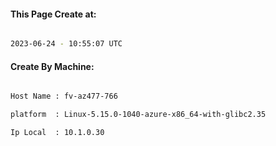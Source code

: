 
   
#### This Page Create at:

```bash

2023-06-24 - 10:55:07 UTC

```

#### Create By Machine:

```bash

Host Name : fv-az477-766

platform  : Linux-5.15.0-1040-azure-x86_64-with-glibc2.35

Ip Local  : 10.1.0.30

```

